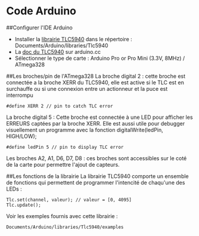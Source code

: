 # Code Arduino

##Configurer l'IDE Arduino
- Installer la [librairie TLC5940](http://code.google.com/p/tlc5940arduino/downloads/detail?name=Tlc5940_r014_2.zip&can=2&q=) dans le répertoire : Documents/Arduino/libraries/Tlc5940
- La [doc du TLC5940](http://www.arduino.cc/playground/learning/TLC5940) sur arduino.cc
- Sélectionner le type de carte : Arduino Pro or Pro Mini (3.3V, 8MHz) / ATmega328

##Les broches/pin de l'ATmega328
La broche digital 2 : cette broche est connectée a la broche XERR du TLC5940, elle est active si le TLC est en surchauffe ou si une connexion entre un actionneur et la puce est interrompu 
```
#define XERR 2 // pin to catch TLC error
```
La broche digital 5 : Cette broche est connectée à une LED pour afficher les ERREURS captées par la broche XERR. Elle est aussi utile pour debugger visuellement un programme avec la fonction digitalWrite(ledPin, HIGH/LOW);
```
#define ledPin 5 // pin to display TLC error
```
Les broches A2, A1, D6, D7, D8 : ces broches sont accessibles sur le coté de la carte pour permettre l'ajout de capteurs.

##Les fonctions de la librairie
La librairie TLC5940 comporte un ensemble de fonctions qui permettent de programmer l'intencité de chaqu'une des LEDs :
```
Tlc.set(channel, valeur); // valeur = [0, 4095]
Tlc.update();
```
Voir les exemples fournis avec cette librairie :
```
Documents/Arduino/libraries/Tlc5940/examples
```